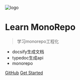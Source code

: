 ![logo](https://docsify.js.org/_media/icon.svg)

# Learn MonoRepo

> 学习monorepo工程化

* docsify生成文档
* typedoc生成api
* monorepo

[GitHub](https://github.com/AILHC/monorepo-learn.git)
[Get Started](#quick-start)

